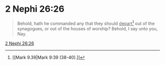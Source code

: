 # 2 Nephi 26:26

> Behold, hath he commanded any that they should <u>depart</u>[^a] out of the synagogues, or out of the houses of worship? Behold, I say unto you, Nay.

[2 Nephi 26:26](https://www.churchofjesuschrist.org/study/scriptures/bofm/2-ne/26?lang=eng&id=p26#p26)


[^a]: [[Mark 9.39|Mark 9:39 (38-40).]]
